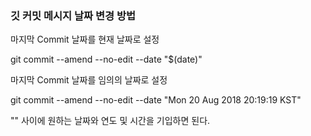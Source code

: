 ### 깃 커밋 메시지 날짜 변경 방법

마지막 Commit 날짜를 현재 날짜로 설정

git commit --amend --no-edit --date "$(date)"

마지막 Commit 날짜를 임의의 날짜로 설정

git commit --amend --no-edit --date "Mon 20 Aug 2018 20:19:19 KST"

"" 사이에 원하는 날짜와 연도 및 시간을 기입하면 된다.

